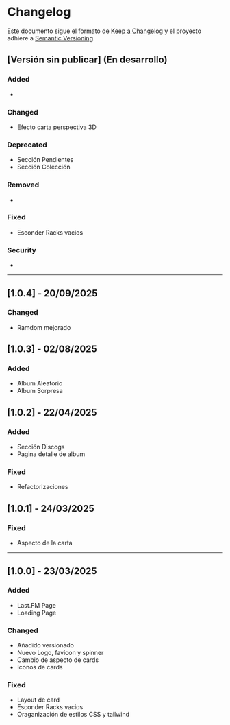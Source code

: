 # Changelog

Este documento sigue el formato de [Keep a Changelog](https://keepachangelog.com/es-ES/1.1.0/)
y el proyecto adhiere a [Semantic Versioning](https://semver.org/).

## [Versión sin publicar] (En desarrollo)
### Added
-

### Changed
- Efecto carta perspectiva 3D

### Deprecated
- Sección Pendientes
- Sección Colección

### Removed
- 

### Fixed
- Esconder Racks vacios

### Security
- 

---

## [1.0.4] - 20/09/2025

### Changed
- Ramdom mejorado


## [1.0.3] - 02/08/2025

### Added
- Album Aleatorio
- Album Sorpresa


## [1.0.2] - 22/04/2025

### Added
- Sección Discogs
- Pagina detalle de album

### Fixed
- Refactorizaciones

## [1.0.1] - 24/03/2025

### Fixed
- Aspecto de la carta

---



## [1.0.0] - 23/03/2025
### Added
- Last.FM Page
- Loading Page

### Changed
- Añadido versionado
- Nuevo Logo, favicon y spinner
- Cambio de aspecto de cards
- Iconos de cards

### Fixed
- Layout de card
- Esconder Racks vacios
- Oraganización de estilos CSS y tailwind
